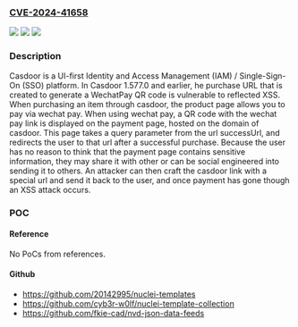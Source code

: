 ### [CVE-2024-41658](https://cve.mitre.org/cgi-bin/cvename.cgi?name=CVE-2024-41658)
![](https://img.shields.io/static/v1?label=Product&message=casdoor&color=blue)
![](https://img.shields.io/static/v1?label=Version&message=%3D%20%3C%3D%201.577.0%20&color=brighgreen)
![](https://img.shields.io/static/v1?label=Vulnerability&message=CWE-79%3A%20Improper%20Neutralization%20of%20Input%20During%20Web%20Page%20Generation%20('Cross-site%20Scripting')&color=brighgreen)

### Description

Casdoor is a UI-first Identity and Access Management (IAM) / Single-Sign-On (SSO) platform.  In Casdoor 1.577.0 and earlier, he purchase URL that is created to generate a WechatPay QR code is vulnerable to reflected XSS. When purchasing an item through casdoor, the product page allows you to pay via wechat pay. When using wechat pay, a QR code with the wechat pay link is displayed on the payment page, hosted on the domain of casdoor. This page takes a query parameter from the url successUrl, and redirects the user to that url after a successful purchase. Because the user has no reason to think that the payment page contains sensitive information, they may share it with other or can be social engineered into sending it to others. An attacker can then craft the casdoor link with a special url and send it back to the user, and once payment has gone though an XSS attack occurs.

### POC

#### Reference
No PoCs from references.

#### Github
- https://github.com/20142995/nuclei-templates
- https://github.com/cyb3r-w0lf/nuclei-template-collection
- https://github.com/fkie-cad/nvd-json-data-feeds


